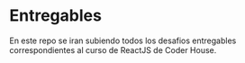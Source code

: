 # Entregables

En este repo se iran subiendo todos los desafios entregables correspondientes al curso de ReactJS de Coder House.

